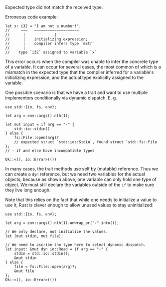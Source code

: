 Expected type did not match the received type.

Erroneous code example:

```compile_fail,E0308
let x: i32 = "I am not a number!";
//     ~~~   ~~~~~~~~~~~~~~~~~~~~
//      |             |
//      |    initializing expression;
//      |    compiler infers type `&str`
//      |
//    type `i32` assigned to variable `x`
```

This error occurs when the compiler was unable to infer the concrete type of a
variable. It can occur for several cases, the most common of which is a
mismatch in the expected type that the compiler inferred for a variable's
initializing expression, and the actual type explicitly assigned to the
variable.

One possible scenario is that we have a trait and want to use multiple
implementors conditionally via dynamic dispatch. E. g.

```compile_fail,E0308
use std::{io, fs, env};

let arg = env::args().nth(1);

let mut input = if arg == "-" {
    std::io::stdin()
} else {
    fs::File::open(arg)?
    // expected struct `std::io::Stdin`, found struct `std::fs::File
};
// - if and else have incompatible types

Ok::<(), io::Error>(())
```

In many cases, the trait methods use self by (mutable) reference. Thus we can
create a `dyn` reference, but we need two variables for the actual objects,
because as shown above, one variable can only hold one type of object. We must
still declare the variables outside of the `if` to make sure they live long
enough.

Note that this relies on the fact that while one needs to initialize a value to
use it, Rust is clever enough to allow unused values to stay uninitialized:

```no_run
use std::{io, fs, env};

let arg = env::args().nth(1).unwrap_or("-".into());

// We only declare, not initialize the values.
let (mut stdin, mut file);

// We need to ascribe the type here to select dynamic dispatch.
let input: &mut dyn io::Read = if arg == "-" {
    stdin = std::io::stdin();
    &mut stdin
} else {
    file = fs::File::open(arg)?;
    &mut file
};
Ok::<(), io::Error>(())
```
